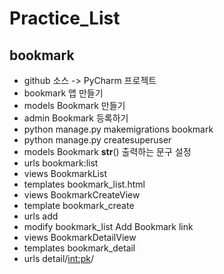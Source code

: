 # Practice_List
## bookmark

- github 소스 -> PyCharm 프로젝트
- bookmark 앱 만들기
- models Bookmark 만들기
- admin Bookmark 등록하기
- python manage.py makemigrations bookmark
- python manage.py createsuperuser
- models Bookmark __str__() 출력하는 문구 설정
- urls bookmark:list
- views BookmarkList
- templates bookmark_list.html
- views BookmarkCreateView
- template bookmark_create
- urls add
- modify bookmark_list Add Bookmark link
- views BookmarkDetailView
- templates bookmark_detail
- urls detail/<int:pk>/